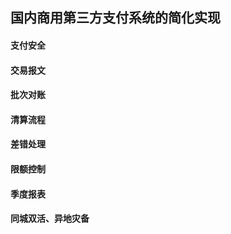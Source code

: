 ## 国内商用第三方支付系统的简化实现

#### 支付安全

#### 交易报文

#### 批次对账

#### 清算流程

#### 差错处理

#### 限额控制

#### 季度报表

#### 同城双活、异地灾备
